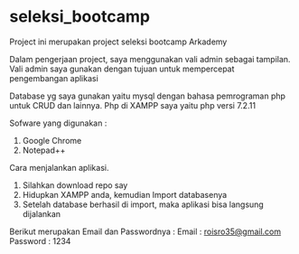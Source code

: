 # seleksi_bootcamp
Project ini merupakan project seleksi bootcamp Arkademy


Dalam pengerjaan project, saya menggunakan vali admin sebagai tampilan.
Vali admin saya gunakan dengan tujuan untuk mempercepat pengembangan aplikasi

Database yg saya gunakan yaitu mysql dengan bahasa pemrograman php untuk CRUD dan lainnya.
Php di XAMPP saya yaitu php versi 7.2.11


Sofware yang digunakan :
1. Google Chrome
2. Notepad++

Cara menjalankan aplikasi.
1. Silahkan download repo say
2. Hidupkan XAMPP anda, kemudian Import databasenya
3. Setelah database berhasil di import, maka aplikasi bisa langsung dijalankan

Berikut merupakan Email dan Passwordnya :
Email     : roisro35@gmail.com
Password  : 1234

